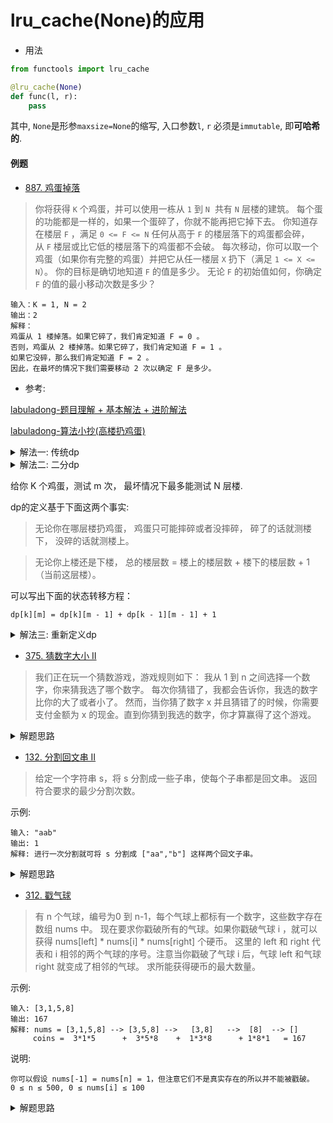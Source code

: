 # lru_cache(None)的应用
- 用法
```python
from functools import lru_cache

@lru_cache(None)
def func(l, r):
    pass
```
其中, `None`是形参`maxsize=None`的缩写, 入口参数`l`, `r`
必须是`immutable`, 即**可哈希的**.

#### 例题
- [887. 鸡蛋掉落](https://leetcode-cn.com/problems/super-egg-drop/)
> 你将获得 `K` 个鸡蛋，并可以使用一栋从 `1` 到 `N`  共有 `N` 层楼的建筑。
每个蛋的功能都是一样的，如果一个蛋碎了，你就不能再把它掉下去。
你知道存在楼层 `F` ，满足 `0 <= F <= N` 任何从高于 `F` 的楼层落下的鸡蛋都会碎，从 `F` 楼层或比它低的楼层落下的鸡蛋都不会破。
每次移动，你可以取一个鸡蛋（如果你有完整的鸡蛋）并把它从任一楼层 `X` 扔下（满足 `1 <= X <= N`）。
你的目标是确切地知道 `F` 的值是多少。
无论 `F` 的初始值如何，你确定 `F` 的值的最小移动次数是多少？
```shell script
输入：K = 1, N = 2
输出：2
解释：
鸡蛋从 1 楼掉落。如果它碎了，我们肯定知道 F = 0 。
否则，鸡蛋从 2 楼掉落。如果它碎了，我们肯定知道 F = 1 。
如果它没碎，那么我们肯定知道 F = 2 。
因此，在最坏的情况下我们需要移动 2 次以确定 F 是多少。
```

- 参考:

[labuladong-题目理解 + 基本解法 + 进阶解法](https://leetcode-cn.com/problems/super-egg-drop/solution/ji-ben-dong-tai-gui-hua-jie-fa-by-labuladong/)

[labuladong-算法小抄(高楼扔鸡蛋)]()

<details>
    <summary>解法一: 传统dp</summary>
    
```python
# 时间复杂度 O(KN * N), 空间复杂度 O(KN)
@lru_cache(None)
def dp(K, N):
    # base case
    if K == 1: return N
    if N == 0: return 0
    ans = float('Inf')
    # 最坏情况下的最少扔鸡蛋次数, 逐层遍历, 穷举所有的可能
    for i in range(1, N + 1):
        ans = min(ans, 
                max(
                    dp(K, N - i),      # 在i层没碎了
                    dp(K - 1, i - 1)   # 碎了
                    ) + 1
                )
    return ans
``` 
</details>

<details>
    <summary>解法二: 二分dp</summary>
    
```python
# 时间复杂度 O(KN * logN), 空间复杂度 O(KN)
@lru_cache(None)
def dp(K, N):
    if K == 1: return N
    if N == 0: return 0
    ans = float('Inf')
    lo, hi = 1, N
    while lo <= hi:
        mid = lo + ((hi - lo) >> 1)
        broken = dp(K - 1, mid - 1)  # 碎
        not_broken = dp(K, N - mid)  # 没碎
        # ans = min(max(碎, 没碎) + 1)
        if broken > not_broken:
            hi = mid - 1
            ans = min(ans, broken + 1)
        else:
            lo = mid + 1
            ans = min(ans, not_broken + 1)
    return ans
``` 
</details>


给你 K 个鸡蛋，测试 m 次， 最坏情况下最多能测试 N 层楼.

dp的定义基于下面这两个事实:
> ⽆论你在哪层楼扔鸡蛋， 鸡蛋只可能摔碎或者没摔碎， 碎了的话就测楼
下， 没碎的话就测楼上。

> ⽆论你上楼还是下楼， 总的楼层数 = 楼上的楼层数 + 楼下的楼层数 +
1（当前这层楼）。

可以写出下⾯的状态转移⽅程：
````shell script
dp[k][m] = dp[k][m - 1] + dp[k - 1][m - 1] + 1
````

<details>
    <summary>解法三: 重新定义dp</summary>
    
```python
# 时间复杂度 O(KN), 空间复杂度 O(KN)
class Solution:
    def superEggDrop(self, K: int, N: int) -> int:
        from functools import lru_cache

        @lru_cache(None)
        def dp(K, M):
            if K == 1 or M == 1: return M
            return dp(K - 1, M - 1) + dp(K, M - 1) + 1
        
        M = 1
        while dp(K, M) < N:
            M += 1
        return M
``` 
</details>

- [375. 猜数字大小 II](https://leetcode-cn.com/problems/guess-number-higher-or-lower-ii/)
> 我们正在玩一个猜数游戏，游戏规则如下：
我从 1 到 n 之间选择一个数字，你来猜我选了哪个数字。
每次你猜错了，我都会告诉你，我选的数字比你的大了或者小了。
然而，当你猜了数字 x 并且猜错了的时候，你需要支付金额为 x 的现金。直到你猜到我选的数字，你才算赢得了这个游戏。

<details>
    <summary>解题思路</summary>
    
```python
class Solution:
    def getMoneyAmount(self, n: int) -> int:

        # # 方法一: 记忆化递归
        # from functools import lru_cache

        # @lru_cache(None)
        # def helper(l, r):
        #     if r - l <= 0: return 0
        #     if r - l == 1: return l
        #     if r - l == 2: return l + 1
        #      """
        #      从(r, (r + l) / 2)内选择数字作为第一次尝试, 右边区间都比左边区间大,开销肯定大于左边, 总体开销也较大
        #      所以, 从((l + r) / 2, r)内选择, 这样两个区间的开销更接近, 且总体开销会更小
        #      """
        #     return min(x + max(helper(l, x - 1), helper(x + 1, r)) for x in range((l + r) >> 1, r))
        # return helper(1, n)

        # 方法二: dp方法, 将上述递归改为dp
        dp = [[0] * (n + 1) for _ in range(n + 1)]
        for i in range(1, n):
            dp[i][i + 1] = i
        for l in range(n + 1, 0, -1):
            for r in range(l + 1, n + 1):
                dp[l][r] = min(x + max(dp[l][x - 1], dp[x + 1][r]) for x in range((l + r) >> 1, r))
        return dp[1][n]
``` 
</details>


- [132. 分割回文串 II](https://leetcode-cn.com/problems/palindrome-partitioning-ii/)
> 给定一个字符串 s，将 s 分割成一些子串，使每个子串都是回文串。
返回符合要求的最少分割次数。

示例:
```shell script
输入: "aab"
输出: 1
解释: 进行一次分割就可将 s 分割成 ["aa","b"] 这样两个回文子串。
```

<details>
    <summary>解题思路</summary>
    
```python
import functools


class Solution:
    @functools.lru_cache(None)
    def minCut(self, s: str) -> int:
        if s == s[::-1]:
            return 0
        ans = float('Inf')
        for i in range(1, len(s) + 1):
            if s[:i] == s[:i][::-1]:
                ans = min(ans, self.minCut(s[i:]) + 1)
        return ans
``` 
</details>


- [312. 戳气球](https://leetcode-cn.com/problems/burst-balloons/)
> 有 n 个气球，编号为0 到 n-1，每个气球上都标有一个数字，这些数字存在数组 nums 中。
现在要求你戳破所有的气球。如果你戳破气球 i ，就可以获得 nums[left] * nums[i] * nums[right] 个硬币。 这里的 left 和 right 代表和 i 相邻的两个气球的序号。注意当你戳破了气球 i 后，气球 left 和气球 right 就变成了相邻的气球。
求所能获得硬币的最大数量。

示例:
```shell script
输入: [3,1,5,8]
输出: 167 
解释: nums = [3,1,5,8] --> [3,5,8] -->   [3,8]   -->  [8]  --> []
     coins =  3*1*5      +  3*5*8    +  1*3*8      + 1*8*1   = 167
```

说明:
````shell script
你可以假设 nums[-1] = nums[n] = 1，但注意它们不是真实存在的所以并不能被戳破。
0 ≤ n ≤ 500, 0 ≤ nums[i] ≤ 100
````

<details>
    <summary>解题思路</summary>
    
```python
class Solution:
    def maxCoins(self, nums: List[int]) -> int:
        from functools import lru_cache

        nums = [1] + nums + [1]

        @lru_cache(None)
        def dfs(lo, hi):
            if hi - lo < 2:
                return 0
            return max(nums[lo] * nums[i] * nums[hi] + dfs(lo, i) + dfs(i, hi) for i in range(lo + 1, hi))

        return dfs(0, len(nums) - 1)
```
</details>



















